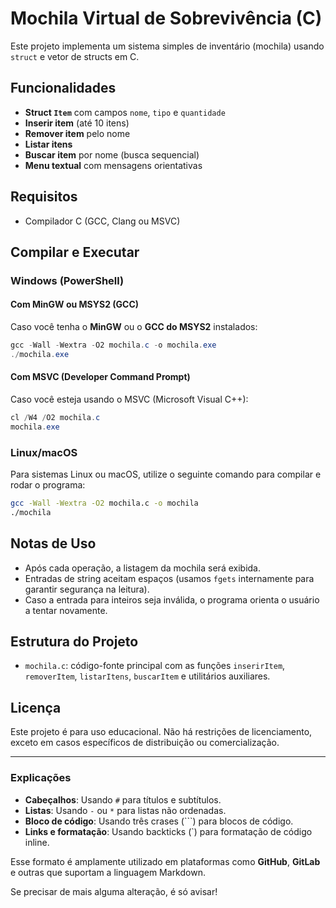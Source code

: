 # Mochila Virtual de Sobrevivência (C)

Este projeto implementa um sistema simples de inventário (mochila) usando `struct` e vetor de structs em C.

## Funcionalidades

- **Struct `Item`** com campos `nome`, `tipo` e `quantidade`
- **Inserir item** (até 10 itens)
- **Remover item** pelo nome
- **Listar itens**
- **Buscar item** por nome (busca sequencial)
- **Menu textual** com mensagens orientativas

## Requisitos

- Compilador C (GCC, Clang ou MSVC)

## Compilar e Executar

### Windows (PowerShell)

#### Com MinGW ou MSYS2 (GCC)

Caso você tenha o **MinGW** ou o **GCC do MSYS2** instalados:

```powershell
gcc -Wall -Wextra -O2 mochila.c -o mochila.exe
./mochila.exe
```

#### Com MSVC (Developer Command Prompt)

Caso você esteja usando o MSVC (Microsoft Visual C++):

```powershell
cl /W4 /O2 mochila.c
mochila.exe
```

### Linux/macOS

Para sistemas Linux ou macOS, utilize o seguinte comando para compilar e rodar o programa:

```bash
gcc -Wall -Wextra -O2 mochila.c -o mochila
./mochila
```

## Notas de Uso

- Após cada operação, a listagem da mochila será exibida.
- Entradas de string aceitam espaços (usamos `fgets` internamente para garantir segurança na leitura).
- Caso a entrada para inteiros seja inválida, o programa orienta o usuário a tentar novamente.

## Estrutura do Projeto

- `mochila.c`: código-fonte principal com as funções `inserirItem`, `removerItem`, `listarItens`, `buscarItem` e utilitários auxiliares.

## Licença

Este projeto é para uso educacional. Não há restrições de licenciamento, exceto em casos específicos de distribuição ou comercialização.

---

### Explicações

- **Cabeçalhos**: Usando `#` para títulos e subtítulos.
- **Listas**: Usando `-` ou `*` para listas não ordenadas.
- **Bloco de código**: Usando três crases (\`\`\`) para blocos de código.
- **Links e formatação**: Usando backticks (\`) para formatação de código inline.

Esse formato é amplamente utilizado em plataformas como **GitHub**, **GitLab** e outras que suportam a linguagem Markdown.

Se precisar de mais alguma alteração, é só avisar!